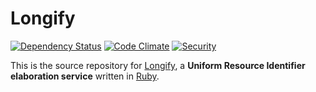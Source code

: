 # Longify

[![Dependency Status](https://gemnasium.com/robinjam/longify.net.png)](https://gemnasium.com/robinjam/longify.net)
[![Code Climate](https://codeclimate.com/github/robinjam/longify.net.png)](https://codeclimate.com/github/robinjam/longify.net)
[![Security](https://hakiri.io/github/robinjam/longify.net/master.svg)](https://hakiri.io/github/robinjam/longify.net/master)

This is the source repository for [Longify](http://longify.net), a **Uniform Resource Identifier elaboration service** written in [Ruby](http://ruby-lang.org).
